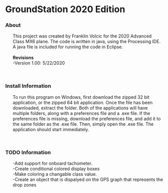 # GroundStation 2020 Edition

<h3><b>About</b></h3>
<ul>This project was created by Franklin Volcic for the 2020 Advanced Class MX6 plane. The code is written in java, using the Processing IDE. A java file is included for running the code in Eclipse.<br><br><b>Revisions</b><br></b>
 -Version 1.00: 5/22/2020</ul>

<br>
<h3><b>Install Information</b></h3>
<ul>To run this program on Windows, first download the zipped 32 bit application, or the zipped 64 bit application. Once the file has been downloaded, extract the folder. Both of the applications will have multiple folders, along with a preferences file and a .exe file. If the preferences file is missing, download the preferences file, and add it to the same folder as the .exe file. Then, simply open the .exe file. The application should start immediately.</ul>


<br>
<h3><b>TODO Information</b></h3>
<ul>-Add support for onboard tachometer.<br>-Create conditional colored display boxes<br>-Make coloring a changable class value.<br>-Create an object that is dispalyed on the GPS graph that represents the drop zones</ul>
